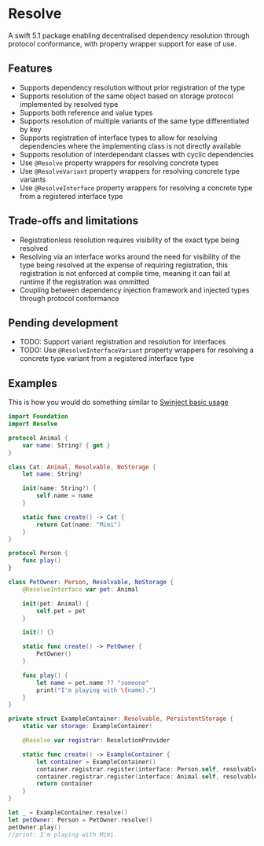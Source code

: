 # Resolve

A swift 5.1 package enabling decentralised dependency resolution through protocol conformance, with property wrapper support for ease of use.

## Features

- Supports dependency resolution without prior registration of the type
- Supports resolution of the same object based on storage protocol implemented by resolved type
- Supports both reference and value types
- Supports resolution of multiple variants of the same type differentiated by key
- Supports registration of interface types to allow for resolving dependencies where the implementing class is not directly available
- Supports resolution of interdependant classes with cyclic dependencies
- Use `@Resolve` property wrappers for resolving concrete types 
- Use `@ResolveVariant` property wrappers for resolving concrete type variants 
- Use `@ResolveInterface` property wrappers for resolving a concrete type from a registered interface type

## Trade-offs and limitations

- Registrationless resolution requires visibility of the exact type being resolved
- Resolving via an interface works around the need for visibility of the type being resolved at the expense of requiring registration, this registration is not enforced at compile time, meaning it can fail at runtime if the registration was ommitted
- Coupling between dependency injection framework and injected types through protocol conformance

## Pending development

- TODO: Support variant registration and resolution for interfaces
- TODO: Use `@ResolveInterfaceVariant` property wrappers for resolving a concrete type variant from a registered interface type

## Examples

This is how you would do something similar to [Swinject basic usage](https://github.com/Swinject/Swinject#basic-usage)

```swift
import Foundation
import Resolve

protocol Animal {
    var name: String? { get }
}

class Cat: Animal, Resolvable, NoStorage {
    let name: String?

    init(name: String?) {
        self.name = name
    }

    static func create() -> Cat {
        return Cat(name: "Mimi")
    }
}

protocol Person {
    func play()
}

class PetOwner: Person, Resolvable, NoStorage {
    @ResolveInterface var pet: Animal

    init(pet: Animal) {
        self.pet = pet
    }

    init() {}

    static func create() -> PetOwner {
        PetOwner()
    }

    func play() {
        let name = pet.name ?? "someone"
        print("I'm playing with \(name).")
    }
}

private struct ExampleContainer: Resolvable, PersistentStorage {
    static var storage: ExampleContainer!

    @Resolve var registrar: ResolutionProvider

    static func create() -> ExampleContainer {
        let container = ExampleContainer()
        container.registrar.register(interface: Person.self, resolvable: PetOwner.self)
        container.registrar.register(interface: Animal.self, resolvable: Cat.self)
        return container
    }
}

let _ = ExampleContainer.resolve()
let petOwner: Person = PetOwner.resolve()
petOwner.play()
//print: I'm playing with Mimi.
```

